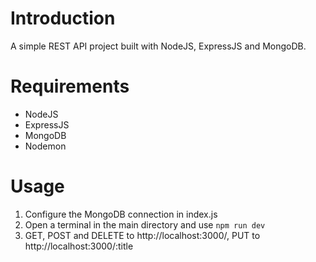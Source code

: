 # Introduction
A simple REST API project built with NodeJS, ExpressJS and MongoDB.

# Requirements
- NodeJS
- ExpressJS
- MongoDB
- Nodemon

# Usage
1. Configure the MongoDB connection in index.js
1. Open a terminal in the main directory and use `npm run dev`
1. GET, POST and DELETE to http://localhost:3000/, PUT to http://localhost:3000/:title
